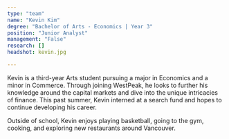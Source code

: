 ```yaml
---
type: "team"
name: "Kevin Kim"
degree: "Bachelor of Arts - Economics | Year 3"
position: "Junior Analyst"
management: "False"
research: []
headshot: kevin.jpg

---
```


Kevin is a third-year Arts student pursuing a major in Economics and a minor in Commerce. Through joining WestPeak, he looks to further his knowledge around the capital markets and dive into the unique intricacies of finance. This past summer, Kevin interned at a search fund and hopes to continue developing his career. 

Outside of school, Kevin enjoys playing basketball, going to the gym, cooking, and exploring new restaurants around Vancouver.